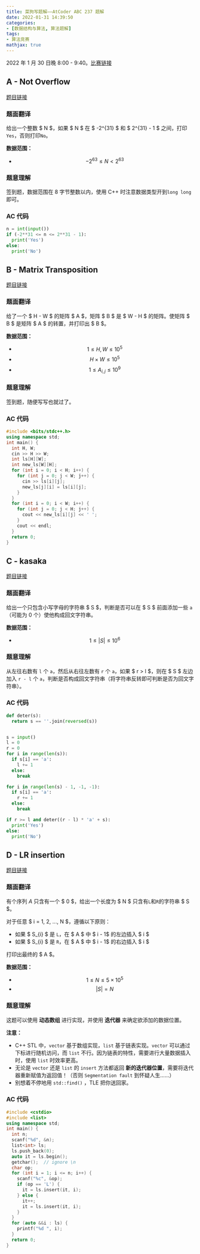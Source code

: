 ```yaml
---
title: 菜狗写题解——AtCoder ABC 237 题解
date: 2022-01-31 14:39:50
categories:
- [数据结构与算法, 算法题解]
tags:
- 算法竞赛
mathjax: true
---
```

2022 年 1 月 30 日晚 8:00 - 9:40。[比赛链接](https://atcoder.jp/contests/abc237)

<!-- more -->

## A - Not Overflow

[题目链接](https://atcoder.jp/contests/abc237/tasks/abc237_a)

### 题面翻译

给出一个整数 $ N $，如果 $ N $ 在 $ -2^{31} $ 和 $ 2^{31} - 1 $ 之间，打印 `Yes`，否则打印`No`。

**数据范围：**

- $$ -2^{63} \leq N < 2^{63} $$

### 题意理解

签到题，数据范围在 8 字节整数以内，使用 C++ 时注意数据类型开到`long long`即可。

### AC 代码

```python
n = int(input())
if (-2**31 <= n <= 2**31 - 1):
  print('Yes')
else:
  print('No')
```

## B - Matrix Transposition

[题目链接](https://atcoder.jp/contests/abc237/tasks/abc237_b)

### 题面翻译

给了一个 $ H - W $ 的矩阵 $ A $，矩阵 $ B $ 是 $ W - H $ 的矩阵。使矩阵 $ B $ 是矩阵 $ A $ 的转置，并打印出 $ B $。

**数据范围：**

- $$ 1 \leq H, W \leq 10^{5} $$
- $$ H \times W \leq 10^{5} $$
- $$ 1 \leq A_{i, j} \leq 10^{9} $$

### 题意理解

签到题，随便写写也就过了。

### AC 代码

```cpp
#include <bits/stdc++.h>
using namespace std;
int main() {
  int H, W;
  cin >> H >> W;
  int ls[H][W];
  int new_ls[W][H];
  for (int i = 0; i < H; i++) {
    for (int j = 0; j < W; j++) {
      cin >> ls[i][j];
      new_ls[j][i] = ls[i][j];
    }
  }
  for (int i = 0; i < W; i++) {
    for (int j = 0; j < H; j++) {
      cout << new_ls[i][j] << ' ';
    }
    cout << endl;
  }
  return 0;
}
```

## C - kasaka

[题目链接](https://atcoder.jp/contests/abc237/tasks/abc237_c)

### 题面翻译

给出一个只包含小写字母的字符串 $ S $，判断是否可以在 $ S $ 前面添加一些 `a`（可能为 0 个）使他构成回文字符串。

**数据范围：**

- $$ 1 \leq \lvert S \lvert \leq 10^{6} $$

### 题意理解

从左往右数有 `l` 个 `a`，然后从右往左数有 `r` 个 `a`，如果 $ r > l $，则在 $ S $ 左边加入 `r - l` 个 `a`，判断是否构成回文字符串（将字符串反转即可判断是否为回文字符串）。

### AC 代码

```python
def deter(s):
  return s == ''.join(reversed(s))


s = input()
l = 0
r = 0
for i in range(len(s)):
  if s[i] == 'a':
    l += 1
  else:
    break

for i in range(len(s) - 1, -1, -1):
  if s[i] == 'a':
    r += 1
  else:
    break

if r >= l and deter((r - l) * 'a' + s):
  print('Yes')
else:
  print('No')
```

## D - LR insertion

[题目链接](https://atcoder.jp/contests/abc237/tasks/abc237_d)

### 题面翻译

有个序列 $A$ 只含有一个 $ 0 $，给出一个长度为 $ N $ 只含有`L`和`R`的字符串 $ S $。

对于任意 $ i = 1, 2, ..., N $，遵循以下原则：

- 如果 $ S_{i} $ 是 `L`，在 $ A $ 中 $ i - 1$ 的左边插入 $ i $
- 如果 $ S_{i} $ 是 `R`，在 $ A $ 中 $ i - 1$ 的右边插入 $ i $

打印出最终的 $ A $。

**数据范围：**

- $$ 1 \leq N \leq 5 \times 10^{5} $$
- $$ \lvert S \lvert = N $$

### 题意理解

这题可以使用 **动态数组** 进行实现，并使用 **迭代器** 来确定欲添加的数据位置。

**注意：**

- C++ STL 中，`vector` 基于数组实现，`list` 基于链表实现。`vector` 可以通过下标进行随机访问，而 `list` 不行。因为链表的特性，需要进行大量数据插入时，使用 `list` 时效率更高。
- 无论是 `vector` 还是 `list` 的 `insert` 方法都返回 **新的迭代器位置**，需要将迭代器重新赋值为返回值！（否则 `Segmentation fault` 到怀疑人生……）
- 别想着不停地用 `std::find()` ，TLE 把你送回家。

### AC 代码

```cpp
#include <cstdio>
#include <list>
using namespace std;
int main() {
  int n;
  scanf("%d", &n);
  list<int> ls;
  ls.push_back(0);
  auto it = ls.begin();
  getchar();  // ignore \n
  char op;
  for (int i = 1; i <= n; i++) {
    scanf("%c", &op);
    if (op == 'L') {
      it = ls.insert(it, i);
    } else {
      it++;
      it = ls.insert(it, i);
    }
  }
  for (auto &&i : ls) {
    printf("%d ", i);
  }
  return 0;
}
```
